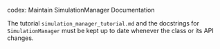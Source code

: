 codex: Maintain SimulationManager Documentation

The tutorial ``simulation_manager_tutorial.md`` and the docstrings
for ``SimulationManager`` must be kept up to date whenever the class or
its API changes.
